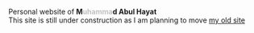 Personal website of <b> M<font color="silver">uhamma</font>d Abul Hayat </b> <br>
This site is still under construction as I am planning to move <a href="https://sites.google.com/site/abulhayatshiblu/">my old site</a><br>
